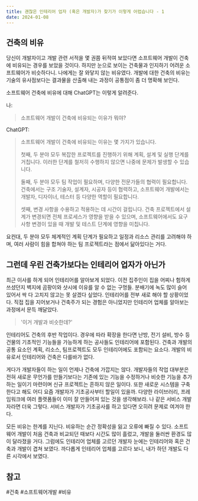 ```yaml
---
title: 괜찮은 인테리어 업자 (혹은 개발자)가 찾기가 이렇게 어렵습니다 - 1
date: 2024-01-08
---
```

##  건축의 비유

당신이 개발자이고 개발 관련 서적을 몇 권쯤 뒤적여 보았다면 소프트웨어 개발이 건축에 비유되는 경우를 보았을 것이다. 하지만 눈으로 보이는 건축물과 인지하기 어려운 소프트웨어가 비슷하다니. 나에게는 잘 와닿지 않는 비유였다. 개발에 대한 건축의 비유는 기술의 유사점보다는 결과물을 산출해 내는 과정이 공통점이 좀 더 명확해 보인다. 

소프트웨어 건축에 비유에 대해 ChatGPT는 이렇게 알려준다.

 나:

> 소프트웨어 개발이 건축에 비유되는 이유가 뭐야?
 
 ChatGPT: 
  
>  소프트웨어 개발이 건축에 비유되는 이유는 몇 가지가 있습니다. 
>  
>  첫째, 두 분야 모두 복잡한 프로젝트를 진행하기 위해 계획, 설계 및 실행 단계를 거칩니다. 이러한 단계를 철저히 수행하지 않으면 나중에 문제가 발생할 수 있습니다.
> 
>  둘째, 두 분야 모두 팀 작업이 필요하며, 다양한 전문가들의 협력이 필요합니다. 건축에서는 구조 기술자, 설계자, 시공자 등이 협력하고, 소프트웨어 개발에서는 개발자, 디자이너, 테스터 등 다양한 역할이 필요합니다.
>
>  셋째, 변경 사항을 수용하고 적용하는 데 시간이 걸립니다. 건축 프로젝트에서 설계가 변경되면 전체 프로세스가 영향을 받을 수 있으며, 소프트웨어에서도 요구사항 변경이 있을 때 개발 및 테스트 단계에 영향을 미칩니다.

요컨대, 두 분야 모두 체계적인 계획 단계가 필요하고 일정과 리소스 관리를 고려해야 하며, 여러 사람이 힘을 합쳐야 하는 팀 프로젝트라는 점에서 닮아있다는 거다. 


## 그런데 우린 건축가보다는 인테리어 업자가 아닌가

최근 이사를 하게 되어 인테리어를 알아보게 되었다. 이전 집주인이 집을 어찌나 험하게 쓰셨던지 벽지에 곰팡이와 샷시에 이유를 알 수 없는 구멍들. 분배기에 녹도 많이 슬어 있어서 싹 다 고치지 않고는 못 살겠다 싶었다. 인테리어를 전부 새로 해야 할 상황이었다. 직접 집을 지어보거나 건축주가 되는 경험은 아니었지만 인테리어 업체를 알아보는 과정에서 문득 깨달았다. 

> '이거 개발과 비슷한데?'

인테리어도 건축의 후반 작업이다. 경우에 따라 확장을 한다면 난방, 전기 설비, 방수 등 건물의 기초적인 기능들을 가능하게 하는 공사들도 인테리어에 포함된다. 건축과 개발의 공통 요소인 계획, 리소스, 팀프로젝트도 모두 인테리어에도 포함되는 요소다. 개발의 비유로서 인테리어와 건축은 다를바가 없다. 

게다가 개발자들이 하는 일이 언제나 건축에 가깝지는 않다. 개발자들의 작업 대부분은 전혀 새로운 무언가를 만들기보다는 기존에 있는 기능을 수정하거나 비슷한 기능을 추가하는 일이기 마련이며 신규 프로젝트는 흔하지 않은 일이다. 또한 새로운 시스템을 구축한다고 해도 어디 요즘 개발자가 기초공사부터 할일이 있을까. 다양한 라이브러리, 프레임워크에 여러 플랫폼들이 이미 잘 만들어져 있는 것을 생각해보라. 나 같은 서비스 개발자라면 더욱 그렇다. 서비스 개발자가 기초공사를 하고 있다면 오히려 문제로 여겨야 한다.

모든 비유는 한계를 지닌다. 비유하는 순간 정확성을 잃고 오류에 빠질 수 있다. 소프트웨어 개발이 처음 건축과 비교되던 때보다 시간도 많이 흘렀고, 개발을 둘러싼 환경도 많이 달라졌을 거다. 그럼에도 인테리어 업체를 고르던 개발자 눈에는 인테리어와 혹은 건축과 개발이 겹쳐 보였다. 까다롭게 인테리어 업체를 고르다 보니, 내가 하던 개발도 다른 시각에서 보였다. 

## 참고

#건축 #소프트웨어개발 #비유
